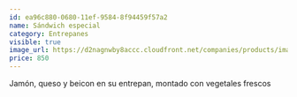 ```yaml
---
id: ea96c880-0680-11ef-9584-8f94459f57a2
name: Sándwich especial
category: Entrepanes
visible: true
image_url: https://d2nagnwby8accc.cloudfront.net/companies/products/images/800/cc764ccb-6db0-4e59-ba67-42d2184d4b50.JPG
price: 850
---
```


Jamón,  queso y beicon en su entrepan, montado con vegetales frescos
